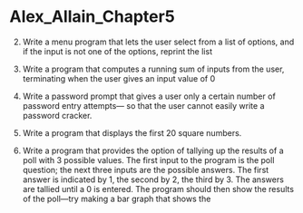 # Alex_Allain_Chapter5

2. Write a menu program that lets the user select from a list of options, and if the input is not one
of the options, reprint the list

3. Write a program that computes a running sum of inputs from the user, terminating when the
user gives an input value of 0

4. Write a password prompt that gives a user only a certain number of password entry attempts—
so that the user cannot easily write a password cracker.

6. Write a program that displays the first 20 square numbers.

7. Write a program that provides the option of tallying up the results of a poll with 3 possible
values. The first input to the program is the poll question; the next three inputs are the possible
answers. The first answer is indicated by 1, the second by 2, the third by 3. The answers are
tallied until a 0 is entered. The program should then show the results of the poll—try making a
bar graph that shows the
